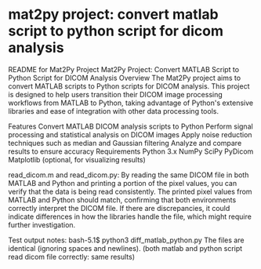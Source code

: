 # mat2py project: convert matlab script to python script for dicom analysis

README for Mat2Py Project
Mat2Py Project: Convert MATLAB Script to Python Script for DICOM Analysis
Overview
The Mat2Py project aims to convert MATLAB scripts to Python scripts for DICOM analysis. This project is designed to help users transition their DICOM image processing workflows from MATLAB to Python, taking advantage of Python's extensive libraries and ease of integration with other data processing tools.

Features
Convert MATLAB DICOM analysis scripts to Python
Perform signal processing and statistical analysis on DICOM images
Apply noise reduction techniques such as median and Gaussian filtering
Analyze and compare results to ensure accuracy
Requirements
Python 3.x
NumPy
SciPy
PyDicom
Matplotlib (optional, for visualizing results)


read_dicom.m and read_dicom.py:
By reading the same DICOM file in both MATLAB and Python and printing a portion of the pixel values, 
you can verify that the data is being read consistently. The printed pixel values from MATLAB and Python should match, 
confirming that both environments correctly interpret the DICOM file. If there are discrepancies, 
it could indicate differences in how the libraries handle the file, which might require further investigation.

Test output notes:
bash-5.1$ python3 diff_matlab_python.py
The files are identical (ignoring spaces and newlines).
(both matlab and python script read dicom file correctly: same results)
